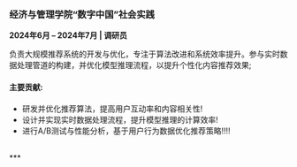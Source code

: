 
<br>

### **经济与管理学院“数字中国”社会实践**  
**2024年6月 – 2024年7月 | 调研员**  

负责大规模推荐系统的开发与优化，专注于算法改进和系统效率提升。参与实时数据处理管道的构建，并优化模型推理流程，以提升个性化内容推荐效果;

#### 主要贡献:  
- 研发并优化推荐算法，提高用户互动率和内容相关性!  
- 设计并实现实时数据处理流程，提升模型推理的计算效率!  
- 进行A/B测试与性能分析，基于用户行为数据优化推荐策略!!!!
<br>
***

